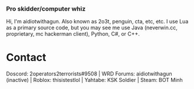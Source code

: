 ### Pro skidder/computer whiz

Hi, I'm aidiotwithagun. Also known as 2o3t, penguin, cta, etc, etc.
I use Lua as a primary source code, but you may see me use Java (neverwin.cc, proprietary, mc hackerman client), Python, C#, or C++.

# Contact
Doscord: 2operators2terrorists#9508
 | WRD Forums: aidiotwithagun (inactive)
 | Roblox: thisistestlol
 | Yahtabe: KSK Soldier
 | Steam: BOT Minh
